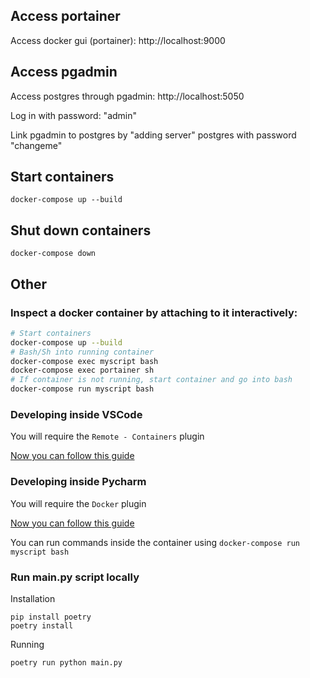 
## Access portainer
Access docker gui (portainer):
http://localhost:9000

## Access pgadmin
Access postgres through pgadmin:
http://localhost:5050

Log in with password: "admin"

Link pgadmin to postgres by "adding server" postgres with password "changeme"

## Start containers
```
docker-compose up --build
```
## Shut down containers
``` 
docker-compose down
```

## Other
### Inspect a docker container by attaching to it interactively:
```sh
# Start containers
docker-compose up --build
# Bash/Sh into running container
docker-compose exec myscript bash
docker-compose exec portainer sh
# If container is not running, start container and go into bash
docker-compose run myscript bash
```


### Developing inside VSCode

You will require the `Remote - Containers` plugin

[Now you can follow this guide](https://youtu.be/6azPqKxnGPo)


### Developing inside Pycharm

You will require the `Docker` plugin

[Now you can follow this guide](https://youtu.be/x0QbLLaZq5o)

You can run commands inside the container using `docker-compose run myscript bash`


### Run main.py script locally

Installation
``` 
pip install poetry 
poetry install
```
Running
``` 
poetry run python main.py
```



